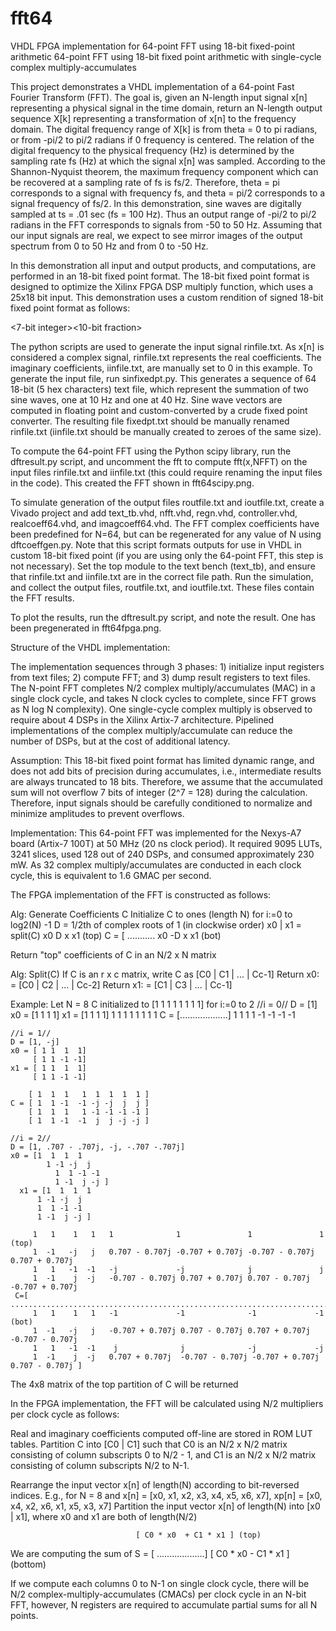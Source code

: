 # fft64
VHDL FPGA implementation for 64-point FFT using 18-bit fixed-point arithmetic
64-point FFT using 18-bit fixed point arithmetic with single-cycle complex multiply-accumulates

This project demonstrates a VHDL implementation of a 64-point Fast Fourier Transform (FFT). The goal is, given an N-length input signal x[n] representing a physical signal in the time domain, return an N-length output sequence X[k] representing a transformation of x[n] to the frequency domain. The digital frequency range of X[k] is from theta = 0 to pi radians, or from -pi/2 to pi/2 radians if 0 frequency is centered. The relation of the digital frequency to the physical frequency (Hz) is determined by the sampling rate fs (Hz) at which the signal x[n] was sampled. According to the Shannon-Nyquist theorem, the maximum frequency component which can be recovered at a sampling rate of fs is fs/2. Therefore, theta = pi corresponds to a signal with frequency fs, and theta = pi/2 corresponds to a signal frequency of fs/2. In this demonstration, sine waves are digitally sampled at ts = .01 sec (fs = 100 Hz). Thus an output range of -pi/2 to pi/2 radians in the FFT corresponds to signals from -50 to 50 Hz. Assuming that our input signals are real, we expect to see mirror images of the output spectrum from 0 to 50 Hz and from 0 to -50 Hz.

In this demonstration all input and output products, and computations, are performed in an 18-bit fixed point format. The 18-bit fixed point format is designed to optimize the Xilinx FPGA DSP multiply function, which uses a 25x18 bit input. This demonstration uses a custom rendition of signed 18-bit fixed point format as follows:

<7-bit integer><10-bit fraction>

The python scripts are used to generate the input signal rinfile.txt. As x[n] is considered a complex signal, rinfile.txt represents the real coefficients. The imaginary coefficients, iinfile.txt, are manually set to 0 in this example. To generate the input file, run sinfixedpt.py. This generates a sequence of 64 18-bit (5 hex characters) text file, which represent the summation of two sine waves, one at 10 Hz and one at 40 Hz. Sine wave vectors are computed in floating point and custom-converted by a crude fixed point converter. The resulting file fixedpt.txt should be manually renamed rinfile.txt (iinfile.txt should be manually created to zeroes of the same size).

To compute the 64-point FFT using the Python scipy library, run the dftresult.py script, and uncomment the fft to compute fft(x,NFFT) on the input files 
rinfile.txt and iinfile.txt (this could require renaming the input files in the code). This created the FFT shown in fft64scipy.png.

To simulate generation of the output files routfile.txt and ioutfile.txt, create a Vivado project and add text_tb.vhd, nfft.vhd, regn.vhd, controller.vhd, realcoeff64.vhd, and imagcoeff64.vhd. The FFT complex coefficients have been predefined for N=64, but can be regenerated for any value of N using dftcoeffgen.py. Note that this script formats outputs for use in VHDL in custom 18-bit fixed point (if you are using only the 64-point FFT, this step is not necessary). Set the top module to the text bench (text_tb), and ensure that rinfile.txt and iinfile.txt are in the correct file path. Run the simulation, and collect the output files, routfile.txt, and ioutfile.txt. These files contain the FFT results.

To plot the results, run the dftresult.py script, and note the result. One has been pregenerated in fft64fpga.png.

Structure of the VHDL implementation:

The implementation sequences through 3 phases: 1) initialize input registers from text files; 2) compute FFT; and 3) dump result registers to text files. The N-point FFT completes N/2 complex multiply/accumulates (MAC) in a single clock cycle, and takes N clock cycles to complete, since FFT grows as N log N complexity). One single-cycle complex multiply is observed to require about 4 DSPs in the Xilinx Artix-7 architecture. Pipelined implementations of the complex multiply/accumulate can reduce the number of DSPs, but at the cost of additional latency.

Assumption: This 18-bit fixed point format has limited dynamic range, and does not add bits of precision during accumulates, i.e., intermediate results are always truncated to 18 bits. Therefore, we assume that the accumulated sum will not overflow 7 bits of integer (2^7 = 128) during the calculation. Therefore, input signals should be carefully conditioned to normalize and minimize amplitudes to prevent overflows.

Implementation: This 64-point FFT was implemented for the Nexys-A7 board (Artix-7 100T) at 50 MHz (20 ns clock period). It required 9095 LUTs, 3241 slices, used 128 out of 240 DSPs, and consumed approximately 230 mW. As 32 complex multiply/accumulates are conducted in each clock cycle, this is equivalent to 1.6 GMAC per second.

The FPGA implementation of the FFT is constructed as follows:

Alg: Generate Coefficients C
Initialize C to ones (length N)
for i:=0 to log2(N) -1
	D = 1/2th of complex roots of 1 (in clockwise order)
	x0 | x1 = split(C)
	      x0  D x x1 (top)
	C = [ ...........
          x0 -D x x1 (bot) 
		  
Return "top" coefficients of C in an N/2 x N matrix
	
Alg: Split(C)
If C is an r x c matrix, write C as [C0 | C1 | ... | Cc-1]
Return x0: = [C0 | C2 | ... | Cc-2]
Return x1: = [C1 | C3 | ... | Cc-1]

Example: Let N = 8
C initialized to [1 1 1 1 1 1 1 1]
for i:=0 to 2
	//i = 0//
	D = [1]
	x0 = [1 1 1 1] x1 = [1 1 1 1]
	     1 1 1 1  1  1  1  1
	C = [...................]
       1 1 1 1 -1 -1 -1 -1
		 
	//i = 1//
    D = [1, -j]
    x0 = [ 1 1  1  1]
         [ 1 1 -1 -1]
    x1 = [ 1 1  1  1]
         [ 1 1 -1 -1]
	      
		[ 1  1  1   1  1  1  1  1 ]   
    C = [ 1  1 -1  -1 -j -j  j  j ]
        [ 1  1  1   1 -1 -1 -1 -1 ]
        [ 1	 1 -1  -1  j  j -j -j ]

    //i = 2//
    D = [1, .707 - .707j, -j, -.707 -.707j]
    x0 = [1  1  1  1
	        1 -1 -j  j
		      1  1 -1 -1
		      1 -1  j -j ]
	  x1 = [1  1  1  1 
          1 -1 -j  j
          1  1 -1 -1
          1	-1  j -j ]
  
         1   1    1   1   1              1               1               1                (top)
         1  -1   -j   j   0.707 - 0.707j -0.707 + 0.707j -0.707 - 0.707j 0.707 + 0.707j
         1   1   -1  -1   -j             -j              j               j
         1  -1    j  -j   -0.707 - 0.707j 0.707 + 0.707j 0.707 - 0.707j -0.707 + 0.707j
     C=[ ................................................................................
         1   1    1   1   -1             -1              -1             -1                (bot) 
         1  -1   -j   j   -0.707 + 0.707j 0.707 - 0.707j 0.707 + 0.707j -0.707 - 0.707j
         1   1   -1  -1    j              j              -j             -j
         1  -1    j  -j   0.707 + 0.707j  -0.707 - 0.707j -0.707 + 0.707j 0.707 - 0.707j ]

The 4x8 matrix of the top partition of C will be returned

In the FPGA implementation, the FFT will be calculated using N/2 multipliers per clock cycle as follows:

Real and imaginary coefficients computed off-line are stored in ROM LUT tables.
Partition C into [C0 | C1] such that C0 is an N/2 x N/2 matrix consisting of column subscripts 0 to N/2 - 1,
and C1 is an N/2 x N/2 matrix consisting of column subscripts N/2 to N-1.

Rearrange the input vector x[n] of length(N) according to bit-reversed indices.  E.g., for N = 8 and 
x[n] = [x0, x1, x2, x3, x4, x5, x6, x7], xp[n] = [x0, x4, x2, x6, x1, x5, x3, x7]
Partition the input vector x[n] of length(N) into [x0 | x1], where x0 and x1 are both of length(N/2)

                                [ C0 * x0  + C1 * x1 ] (top)
We are computing the sum of S = [ ...................]
                                [ C0 * x0  - C1 * x1 ] (bottom)

If we compute each columns 0 to N-1 on single clock cycle, there will be N/2 complex-multiply-accumulates (CMACs) per clock cycle in an N-bit FFT,
however, N registers are required to accumulate partial sums for all N points.
